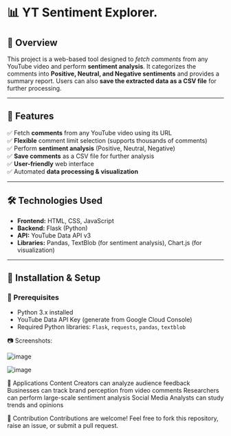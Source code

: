 # 📊 YT Sentiment Explorer.  

## 🚀 Overview  
This project is a web-based tool designed to *fetch comments* from any YouTube video and perform **sentiment analysis**. 
It categorizes the comments into **Positive, Neutral, and Negative sentiments** and provides a summary report.
Users can also **save the extracted data as a CSV file** for further processing.

---

## 🎯 Features  
✅ Fetch **comments** from any YouTube video using its URL  
✅ **Flexible** comment limit selection (supports thousands of comments)  
✅ Perform **sentiment analysis** (Positive, Neutral, Negative)  
✅ **Save comments** as a CSV file for further analysis  
✅ **User-friendly** web interface  
✅ Automated **data processing & visualization**  

---

## 🛠️ Technologies Used  
- **Frontend:** HTML, CSS, JavaScript  
- **Backend:** Flask (Python)  
- **API:** YouTube Data API v3  
- **Libraries:** Pandas, TextBlob (for sentiment analysis), Chart.js (for visualization)  

---

## 📌 Installation & Setup  

### 🔹 Prerequisites  
- Python 3.x installed  
- YouTube Data API Key (generate from Google Cloud Console)  
- Required Python libraries: `Flask`, `requests`, `pandas`, `textblob`

📷 Screenshots:

![image](https://github.com/user-attachments/assets/dccaa169-42ad-4301-885e-d37d8ed00bdd)

![image](https://github.com/user-attachments/assets/569107d6-238b-46bb-a54b-aa30454d2fe7)


🎯 Applications
Content Creators can analyze audience feedback
Businesses can track brand perception from video comments
Researchers can perform large-scale sentiment analysis
Social Media Analysts can study trends and opinions


🤝 Contribution
Contributions are welcome! Feel free to fork this repository, raise an issue, or submit a pull request.

